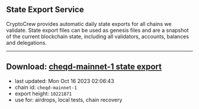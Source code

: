 ## State Export Service
CryptoCrew provides automatic daily state exports for all chains we validate. State export files can be used as genesis files and are a snapshot of the current blockchain state, including all validators, accounts, balances and delegations.

---
**Download: [cheqd-mainnet-1 state export](https://dl.ccvalidators.com/SERVICE/cheqd/cheqd-mainnet-1_export_10221871.json)**
---

- last updated: Mon Oct 16 2023 02:06:43
- chain id: `cheqd-mainnet-1`
- export height: `10221871`
- use for: airdrops, local tests, chain recovery

